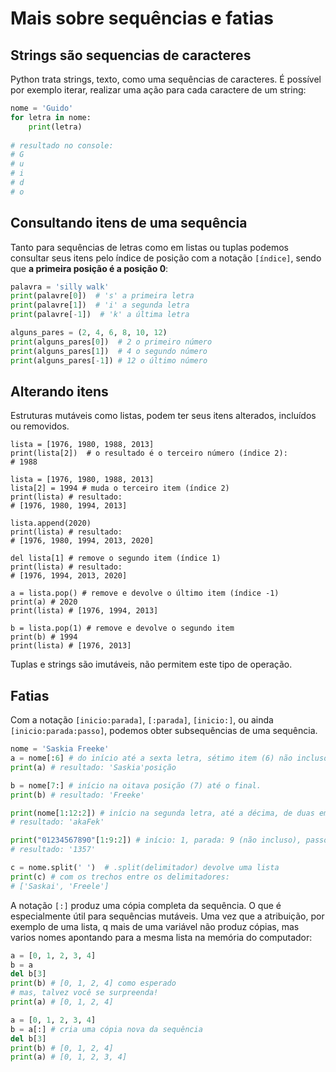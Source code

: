 # Mais sobre sequências e fatias

## Strings são sequencias de caracteres

Python trata strings, texto, como uma sequências de caracteres. É possível por exemplo iterar, realizar uma ação para cada caractere de um string:

```python
nome = 'Guido'
for letra in nome:
    print(letra)
    
# resultado no console:
# G 
# u
# i
# d
# o
```

## Consultando itens de uma sequência

Tanto para sequências de letras como em listas ou tuplas podemos consultar seus itens pelo índice de posição com a notação `[índice]`, sendo que **a primeira posição é a posição 0**:

```python
palavra = 'silly walk'
print(palavre[0])  # 's' a primeira letra
print(palavre[1])  # 'i' a segunda letra
print(palavre[-1])  # 'k' a última letra

alguns_pares = (2, 4, 6, 8, 10, 12)
print(alguns_pares[0])  # 2 o primeiro número
print(alguns_pares[1])  # 4 o segundo número
print(alguns_pares[-1]) # 12 o último número
```
## Alterando itens

Estruturas mutáveis como listas, podem ter seus itens alterados, incluídos ou removidos.

```
lista = [1976, 1980, 1988, 2013]
print(lista[2])  # o resultado é o terceiro número (índice 2):
# 1988

lista = [1976, 1980, 1988, 2013]
lista[2] = 1994 # muda o terceiro item (índice 2)
print(lista) # resultado:
# [1976, 1980, 1994, 2013]

lista.append(2020)
print(lista) # resultado:
# [1976, 1980, 1994, 2013, 2020]

del lista[1] # remove o segundo item (índice 1)
print(lista) # resultado:
# [1976, 1994, 2013, 2020]

a = lista.pop() # remove e devolve o último item (índice -1)
print(a) # 2020
print(lista) # [1976, 1994, 2013]

b = lista.pop(1) # remove e devolve o segundo item
print(b) # 1994
print(lista) # [1976, 2013]
```

Tuplas e strings são imutáveis, não permitem este tipo de operação.

## Fatias

Com a notação `[inicio:parada]`, `[:parada]`, `[inicio:]`, ou ainda `[inicio:parada:passo]`, podemos obter subsequências de uma sequência.

```python
nome = 'Saskia Freeke'
a = nome[:6] # do início até a sexta letra, sétimo item (6) não incluso.
print(a) # resultado: 'Saskia'posição

b = nome[7:] # início na oitava posição (7) até o final.
print(b) # resultado: 'Freeke' 

print(nome[1:12:2]) # início na segunda letra, até a décima, de duas em duas.
# resultado: 'akaFek'

print("01234567890"[1:9:2]) # início: 1, parada: 9 (não incluso), passo: 2
# resultado: '1357'

c = nome.split(' ')  # .split(delimitador) devolve uma lista 
print(c) # com os trechos entre os delimitadores:
# ['Saskai', 'Freele']
```

A notação `[:]` produz uma cópia completa da sequência. O que é especialmente útil para sequências mutáveis. Uma vez que a atribuição, por exemplo de uma lista, q mais de uma variável não produz cópias, mas varios nomes apontando para a mesma lista na memória do computador:

```python
a = [0, 1, 2, 3, 4]
b = a
del b[3]
print(b) # [0, 1, 2, 4] como esperado
# mas, talvez você se surpreenda!
print(a) # [0, 1, 2, 4]

a = [0, 1, 2, 3, 4]
b = a[:] # cria uma cópia nova da sequência
del b[3]
print(b) # [0, 1, 2, 4]
print(a) # [0, 1, 2, 3, 4]
```



